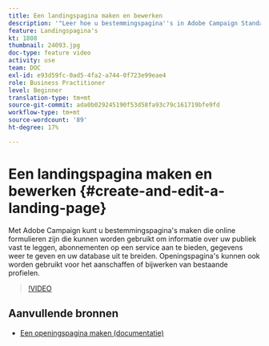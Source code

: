 ```yaml
---
title: Een landingspagina maken en bewerken
description: '"Leer hoe u bestemmingspagina''s in Adobe Campaign Standard kunt maken, bewerken en testen."'
feature: Landingspagina's
kt: 1808
thumbnail: 24093.jpg
doc-type: feature video
activity: use
team: DOC
exl-id: e93d59fc-0ad5-4fa2-a744-0f723e99eae4
role: Business Practitioner
level: Beginner
translation-type: tm+mt
source-git-commit: ada0b029245190f53d58fa93c79c161719bfe9fd
workflow-type: tm+mt
source-wordcount: '89'
ht-degree: 17%

---
```


# Een landingspagina maken en bewerken {#create-and-edit-a-landing-page}

Met Adobe Campaign kunt u bestemmingspagina&#39;s maken die online formulieren zijn die kunnen worden gebruikt om informatie over uw publiek vast te leggen, abonnementen op een service aan te bieden, gegevens weer te geven en uw database uit te breiden. Openingspagina&#39;s kunnen ook worden gebruikt voor het aanschaffen of bijwerken van bestaande profielen.

>[!VIDEO](https://video.tv.adobe.com/v/24093?quality=12)

## Aanvullende bronnen

* [Een openingspagina maken (documentatie)](https://docs.campaign.adobe.com/doc/standard/getting_started/en/ACS_CreateLandingPage.html)
